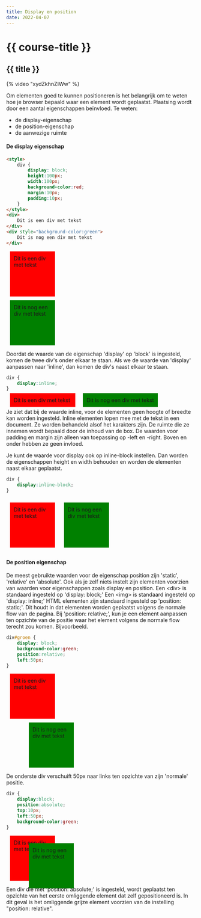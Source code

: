 ```yaml
---
title: Display en position
date: 2022-04-07
---
```


# {{ course-title }}

## {{ title }}

{% video "xydZkhnZIWw" %}

Om elementen goed te kunnen positioneren is het belangrijk om te weten hoe je browser bepaald waar een element wordt geplaatst. Plaatsing wordt door een aantal eigenschappen beïnvloed. Te weten:
* de display-eigenschap
* de position-eigenschap
* de aanwezige ruimte


#### De display eigenschap

```html
<style>
    div {
        display: block;
        height:100px;
        width:100px;
        background-color:red;
        margin:10px;
        padding:10px;
    }
</style>
<div>
    Dit is een div met tekst
</div>
<div style="background-color:green">
    Dit is nog een div met tekst
</div>
```

<style>
    div.test {
        display: block;
        height:100px;
        width:100px;
        background-color:red;
        margin:10px;
        padding:10px;
    }
    div.test2 {
        display: inline;
        height:100px;
        width:100px;
        background-color:red;
        margin:10px;
        padding:10px;   
    }
    div.test3 {
        display: inline-block;
        height:100px;
        width:100px;
        background-color:red;
        margin:10px;
        padding:10px;  
    }
    div.test4 {
        display: block;
        height:100px;
        width:100px;
        background-color:red;
        margin:10px;
        padding:10px;
        position:relative;
        left:50px;
    }
    div.test5 {
        position:absolute;
        left:50px;
        top: 10px;
        display: block;
        height:100px;
        width:100px;
        background-color:red;
        margin:10px;
        padding:10px;
    }
</style>

<div class="html">
<div class="test">
    Dit is een div met tekst
</div>
<div class="test" style="background-color:green">
    Dit is nog een div met tekst
</div>
</div>



Doordat de waarde van de eigenschap 'display' op 'block' is ingesteld, komen de twee div's onder elkaar te staan.
Als we de waarde van 'display' aanpassen naar 'inline', dan komen de div's naast elkaar te staan.

```css
div {
    display:inline;
}
```

<div class="html">
<div class="test2">
    Dit is een div met tekst
</div>
<div class="test2" style="background-color:green">
    Dit is nog een div met tekst
</div>
</div>
<p></p>
Je ziet dat bij de waarde inline, voor de elementen geen hoogte of breedte kan worden ingesteld. Inline elementen lopen mee met de tekst in een document. Ze worden behandeld alsof het karakters zijn. De ruimte die ze innemen wordt bepaald door de inhoud van de box. De waarden voor padding en margin zijn alleen van toepassing op -left en -right. Boven en onder hebben ze geen invloed.

Je kunt de waarde voor display ook op inline-block instellen. Dan worden de eigenschappen height en width behouden en worden de elementen naast elkaar geplaatst.

```css
div {
    display:inline-block;
}
```
<div class="html">
<div class="test3">
    Dit is een div met tekst
</div>
<div class="test3" style="background-color:green">
    Dit is nog een div met tekst
</div>
</div>

#### De position eigenschap
De meest gebruikte waarden voor de eigenschap position zijn 'static', 'relative' en 'absolute'.
Ook als je zelf niets instelt zijn elementen voorzien van waarden voor eigenschappen zoals display en position.
Een &#60;div&#62; is standaard ingesteld op 'display: block;'
Een &#60;img&#62; is standaard ingesteld op 'display: inline;'
HTML elementen zijn standaard ingesteld op 'position: static;'. Dit houdt in dat elementen worden geplaatst volgens de normale flow van de pagina.
Bij 'position: relative;', kun je een element aanpassen ten opzichte van de positie waar het element volgens de normale flow terecht zou komen. Bijvoorbeeld.
```css
div#groen {
    display: block;
    background-color:green;
    position:relative;
    left:50px;
}
```
<div class="html">
<div class="test">
    Dit is een div met tekst
</div>
<div class="test4" style="background-color:green">
    Dit is nog een div met tekst
</div>
</div>

De onderste div verschuift 50px naar links ten opzichte van zijn 'normale' positie. 

```css
div {
    display:block;
    position:absolute;
    top:10px;
    left:50px;
    background-color:green;
}
```
<div class="html" style="position:relative;">
    <div class="test">
        Dit is een div met tekst
    </div>
    <div class="test5" style="background-color:green">
        Dit is nog een div met tekst
    </div>
    <p style="clear:both;"></p>
</div>

Een div die met 'position: absolute;' is ingesteld, wordt geplaatst ten opzichte van het eerste omliggende element dat zelf gepositioneerd is. In dit geval is het omliggende grijze element voorzien van de instelling "position: relative".



